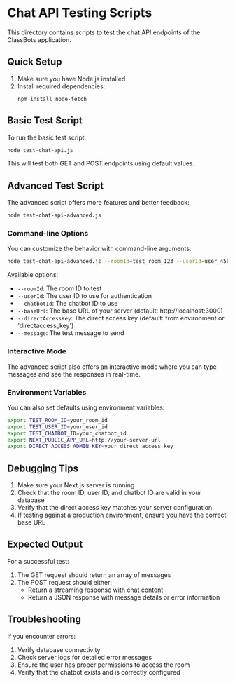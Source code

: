 # Chat API Testing Scripts

This directory contains scripts to test the chat API endpoints of the ClassBots application.

## Quick Setup

1. Make sure you have Node.js installed
2. Install required dependencies:
   ```
   npm install node-fetch
   ```

## Basic Test Script

To run the basic test script:

```bash
node test-chat-api.js
```

This will test both GET and POST endpoints using default values.

## Advanced Test Script

The advanced script offers more features and better feedback:

```bash
node test-chat-api-advanced.js
```

### Command-line Options

You can customize the behavior with command-line arguments:

```bash
node test-chat-api-advanced.js --roomId=test_room_123 --userId=user_456 --chatbotId=chatbot_789 --message="Custom test message"
```

Available options:
- `--roomId`: The room ID to test
- `--userId`: The user ID to use for authentication
- `--chatbotId`: The chatbot ID to use
- `--baseUrl`: The base URL of your server (default: http://localhost:3000)
- `--directAccessKey`: The direct access key (default: from environment or 'directaccess_key')
- `--message`: The test message to send

### Interactive Mode

The advanced script also offers an interactive mode where you can type messages and see the responses in real-time.

### Environment Variables

You can also set defaults using environment variables:

```bash
export TEST_ROOM_ID=your_room_id
export TEST_USER_ID=your_user_id
export TEST_CHATBOT_ID=your_chatbot_id
export NEXT_PUBLIC_APP_URL=http://your-server-url
export DIRECT_ACCESS_ADMIN_KEY=your_direct_access_key
```

## Debugging Tips

1. Make sure your Next.js server is running
2. Check that the room ID, user ID, and chatbot ID are valid in your database
3. Verify that the direct access key matches your server configuration
4. If testing against a production environment, ensure you have the correct base URL

## Expected Output

For a successful test:
1. The GET request should return an array of messages
2. The POST request should either:
   - Return a streaming response with chat content
   - Return a JSON response with message details or error information

## Troubleshooting

If you encounter errors:
1. Verify database connectivity
2. Check server logs for detailed error messages
3. Ensure the user has proper permissions to access the room
4. Verify that the chatbot exists and is correctly configured